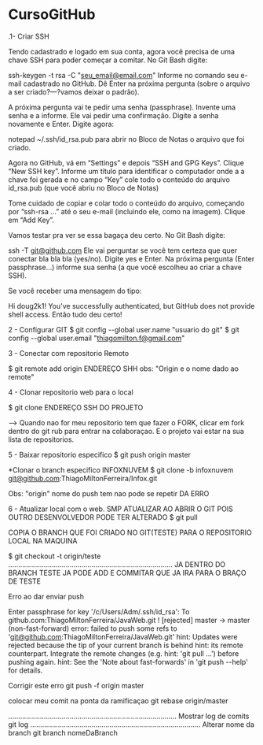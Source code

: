 # CursoGitHub
.1- Criar SSH 
 
 Tendo cadastrado e logado em sua conta, agora você precisa de uma chave SSH para poder começar a comitar. No Git Bash digite:

ssh-keygen -t rsa -C "seu_email@email.com"
Informe no comando seu e-mail cadastrado no GitHub. Dê Enter na próxima pergunta (sobre o arquivo a ser criado?—?vamos deixar o padrão).

A próxima pergunta vai te pedir uma senha (passphrase). Invente uma senha e a informe. Ele vai pedir uma confirmação. Digite a senha novamente e Enter. Digite agora:

notepad ~/.ssh/id_rsa.pub
para abrir no Bloco de Notas o arquivo que foi criado.

Agora no GitHub, vá em “Settings” e depois “SSH and GPG Keys”. Clique “New SSH key”. Informe um título para identificar o computador onde a a chave foi gerada e no campo “Key” cole todo o conteúdo do arquivo id_rsa.pub (que você abriu no Bloco de Notas)


Tome cuidado de copiar e colar todo o conteúdo do arquivo, começando por “ssh-rsa …” até o seu e-mail (incluindo ele, como na imagem). Clique em “Add Key”.

Vamos testar pra ver se essa bagaça deu certo. No Git Bash digite:

ssh -T git@github.com
Ele vai perguntar se você tem certeza que quer conectar bla bla bla (yes/no). Digite yes e Enter. Na próxima pergunta (Enter passphrase…) informe sua senha (a que você escolheu ao criar a chave SSH).

Se você receber uma mensagem do tipo:

Hi doug2k1! You've successfully authenticated, but GitHub does not provide shell access.
Então tudo deu certo!


2 -  Configurar GIT
 $ git config --global user.name "usuario do git"
 $ git config --global user.email "thiagomilton.f@gmail.com"


3 - Conectar com repositorio Remoto

 $ git remote add origin ENDEREÇO SHH
  obs: "Origin e o nome dado ao remote" 

4 - Clonar repositorio web para o local
 
 $ git clone ENDEREÇO SSH DO PROJETO

 --> Quando nao for meu repositorio tem que fazer o FORK, clicar em fork dentro do git rub  para entrar na colaboraçao. E o projeto vai estar na sua lista de repositorios.

5 - Baixar repositorio especifico
 $ git push origin master
 
 *Clonar o branch especifico INFOXNUVEM
 $ git clone -b infoxnuvem git@github.com:ThiagoMiltonFerreira/Infox.git

 Obs: "origin" nome do push tem nao pode se repetir DA ERRO

6 - Atualizar local com o web. SMP ATUALIZAR AO ABRIR O GIT POIS OUTRO DESENVOLVEDOR PODE TER ALTERADO
 $ git pull





COPIA O BRANCH QUE FOI CRIADO NO GIT(TESTE) PARA O REPOSITORIO LOCAL NA MAQUINA

$ git checkout -t origin/teste
...................................................................................
JA DENTRO DO BRANCH TESTE JA PODE ADD E COMMITAR QUE JA IRA PARA O 
BRAÇO DE TESTE


Erro ao dar enviar push

Enter passphrase for key '/c/Users/Adm/.ssh/id_rsa':
To github.com:ThiagoMiltonFerreira/JavaWeb.git
 ! [rejected]        master -> master (non-fast-forward)
error: failed to push some refs to 'git@github.com:ThiagoMiltonFerreira/JavaWeb.git'
hint: Updates were rejected because the tip of your current branch is behind
hint: its remote counterpart. Integrate the remote changes (e.g.
hint: 'git pull ...') before pushing again.
hint: See the 'Note about fast-forwards' in 'git push --help' for details.

Corrigir este erro
git push -f origin master

colocar meu comit na ponta da ramificaçao
git rebase origin/master

.....................................................................................
Mostrar log de comits 
git log
......................................................................................
Alterar nome da branch
git branch nomeDaBranch

